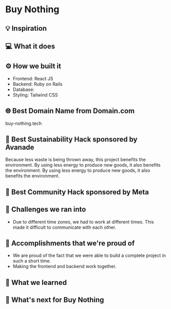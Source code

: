 # Buy Nothing

## 💡 Inspiration

## 💻 What it does

## ⚙️ How we built it

- Frontend: React JS
- Backend: Ruby on Rails
- Database: 
- Styling: Tailwind CSS

## 🌐 Best Domain Name from Domain.com

buy-nothing.tech

## 🌿 Best Sustainability Hack sponsored by Avanade

Because less waste is being thrown away, this project benefits the environment. By using less energy to produce new goods, it also benefits the environment. By using less energy to produce new goods, it also benefits the environment.

## 🤝 Best Community Hack sponsored by Meta

## 🧠 Challenges we ran into

- Due to different time zones, we had to work at different times. This made it difficult to communicate with each other.

## 🏅 Accomplishments that we're proud of

- We are proud of the fact that we were able to build a complete project in such a short time.
- Making the frontend and backend work together.

## 📖 What we learned

## 🚀 What's next for Buy Nothing